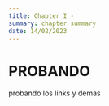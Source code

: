 ```yaml
---
title: Chapter I -
summary: chapter summary
date: 14/02/2023
---
```


# PROBANDO

probando los links y demas
